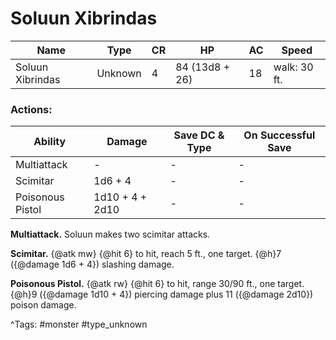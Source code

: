 # Soluun Xibrindas

| Name | Type | CR | HP | AC | Speed |
|------|------|----|----|----|-------|
| Soluun Xibrindas | Unknown | 4 | 84 (13d8 + 26) | 18 | walk: 30 ft. |

### Actions:

| Ability | Damage | Save DC & Type | On Successful Save |
|---------|--------|----------------|--------------------|
| Multiattack | - | - | - |
| Scimitar | 1d6 + 4 | - | - |
| Poisonous Pistol | 1d10 + 4 + 2d10 | - | - |


**Multiattack.** Soluun makes two scimitar attacks.

**Scimitar.** {@atk mw} {@hit 6} to hit, reach 5 ft., one target. {@h}7 ({@damage 1d6 + 4}) slashing damage.

**Poisonous Pistol.** {@atk rw} {@hit 6} to hit, range 30/90 ft., one target. {@h}9 ({@damage 1d10 + 4}) piercing damage plus 11 ({@damage 2d10}) poison damage.

^Tags: #monster #type_unknown